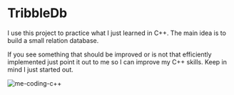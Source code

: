 # TribbleDb

I use this project to practice what I just learned in C++. The main idea is to build a small relation database.

If you see something that should be improved or is not that efficiently implemented just point it out to me so I can
improve my C++ skills. Keep in mind I just started out. 

![me-coding-c++](https://media.giphy.com/media/Dh5q0sShxgp13DwrvG/giphy.gif)